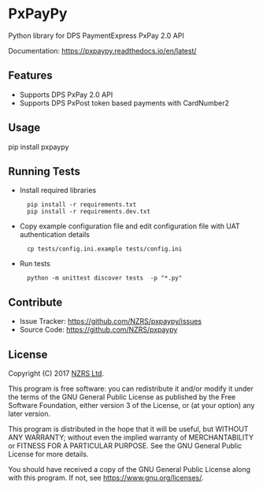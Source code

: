 # PxPayPy
Python library for DPS PaymentExpress PxPay 2.0 API

Documentation: https://pxpaypy.readthedocs.io/en/latest/

## Features
* Supports DPS PxPay 2.0 API
* Supports DPS PxPost token based payments with CardNumber2

## Usage
pip install pxpaypy

## Running Tests
* Install required libraries

        pip install -r requirements.txt
        pip install -r requirements.dev.txt

* Copy example configuration file and edit configuration file with UAT
authentication details

        cp tests/config.ini.example tests/config.ini

* Run tests

        python -m unittest discover tests  -p "*.py"

## Contribute
* Issue Tracker: https://github.com/NZRS/pxpaypy/issues
* Source Code: https://github.com/NZRS/pxpaypy

## License
Copyright (C) 2017 [NZRS Ltd](https://nzrs.net.nz/).

This program is free software: you can redistribute it and/or modify
it under the terms of the GNU General Public License as published by
the Free Software Foundation, either version 3 of the License, or
(at your option) any later version.

This program is distributed in the hope that it will be useful,
but WITHOUT ANY WARRANTY; without even the implied warranty of
MERCHANTABILITY or FITNESS FOR A PARTICULAR PURPOSE.  See the
GNU General Public License for more details.

You should have received a copy of the GNU General Public License
along with this program. If not, see <https://www.gnu.org/licenses/>.
